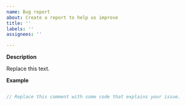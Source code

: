 ```yaml
---
name: Bug report
about: Create a report to help us improve
title: ''
labels: ''
assignees: ''

---
```


**Description**

Replace this text.

**Example**
```cs

// Replace this comment with some code that explains your issue.

```
